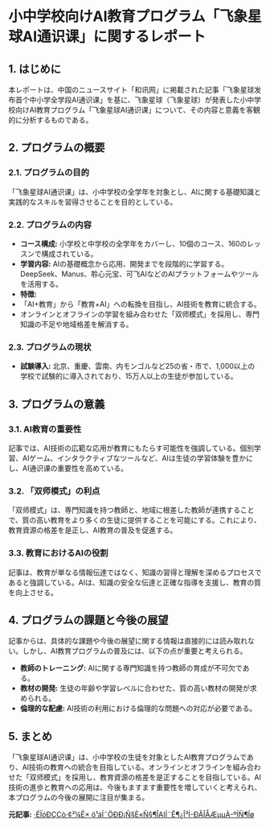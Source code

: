 # 小中学校向けAI教育プログラム「飞象星球AI通识课」に関するレポート

## 1. はじめに

本レポートは、中国のニュースサイト「和讯网」に掲載された記事「飞象星球发布首个中小学全学段AI通识课」を基に、飞象星球（飞象星球）が発表した小中学校向けAI教育プログラム「飞象星球AI通识课」について、その内容と意義を客観的に分析するものである。

## 2. プログラムの概要

### 2.1. プログラムの目的

「飞象星球AI通识课」は、小中学校の全学年を対象とし、AIに関する基礎知識と実践的なスキルを習得させることを目的としている。

### 2.2. プログラムの内容

* **コース構成:** 小学校と中学校の全学年をカバーし、10個のコース、160のレッスンで構成されている。
* **学習内容:** AIの基礎概念から応用、開発までを段階的に学習する。DeepSeek、Manus、聆心元宝、可飞AIなどのAIプラットフォームやツールを活用する。
* **特徴:**
 * 「AI+教育」から「教育+AI」への転換を目指し、AI技術を教育に統合する。
 * オンラインとオフラインの学習を組み合わせた「双师模式」を採用し、専門知識の不足や地域格差を解消する。

### 2.3. プログラムの現状

* **試験導入:** 北京、重慶、雲南、内モンゴルなど25の省・市で、1,000以上の学校で試験的に導入されており、15万人以上の生徒が参加している。

## 3. プログラムの意義

### 3.1. AI教育の重要性

記事では、AI技術の広範な応用が教育にもたらす可能性を強調している。個別学習、AIゲーム、インタラクティブなツールなど、AIは生徒の学習体験を豊かにし、AI通识课の重要性を高めている。

### 3.2. 「双师模式」の利点

「双师模式」は、専門知識を持つ教師と、地域に根差した教師が連携することで、質の高い教育をより多くの生徒に提供することを可能にする。これにより、教育資源の格差を是正し、AI教育の普及を促進する。

### 3.3. 教育におけるAIの役割

記事は、教育が単なる情報伝達ではなく、知識の習得と理解を深めるプロセスであると強調している。AIは、知識の安全な伝達と正確な指導を支援し、教育の質を向上させる。

## 4. プログラムの課題と今後の展望

記事からは、具体的な課題や今後の展望に関する情報は直接的には読み取れない。しかし、AI教育プログラムの普及には、以下の点が重要と考えられる。

* **教師のトレーニング:** AIに関する専門知識を持つ教師の育成が不可欠である。
* **教材の開発:** 生徒の年齢や学習レベルに合わせた、質の高い教材の開発が求められる。
* **倫理的な配慮:** AI技術の利用における倫理的な問題への対応が必要である。

## 5. まとめ

「飞象星球AI通识课」は、小中学校の生徒を対象としたAI教育プログラムであり、AI技術の教育への統合を目指している。オンラインとオフラインを組み合わせた「双师模式」を採用し、教育資源の格差を是正することを目指している。AI技術の進歩と教育への応用は、今後もますます重要性を増していくと考えられ、本プログラムの今後の展開に注目が集まる。



**元記事:** [·ÉÏóÐÇÇò·¢²¼Ê×¸ö¹áÍ¨ÖÐÐ¡Ñ§È«Ñ§¶ÎAIÍ¨Ê¶¿Î³Ì-ÐÂÎÅÆµµÀ-ºÍÑ¶Íø](http://news.hexun.com/2025-04-15/218503072.html)